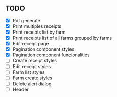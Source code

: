 ## TODO

- [X] Pdf generate
- [X] Print multiples receipts
- [X] Print receipts list by farm
- [X] Print receipts list of all farms grouped by farms
- [X] Edit receipt page
- [X] Pagination component styles
- [X] Pagination component funcionalities
- [ ] Create receipt styles
- [ ] Edit receipt styles
- [ ] Farm list styles
- [ ] Farm create styles
- [ ] Delete alert dialog
- [ ] Header